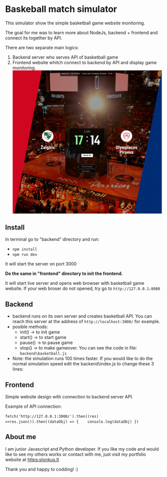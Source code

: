 # Baskeball match simulator

This simulator show the simple basketball game website monitoring.

The goal for me was to learn more about NodeJs, backend + frontend and connect its together by API.

There are two separate main logics:

1. Backend server who serves API of basketball game
2. Frontend website whitch connect to backend by API and display game monitoring.
   ![](image/readme/1645279407652.png)

## Install

In terminal go to "backend" directory and run:

* `npm install`
* `npm run dev`

It will start the server on port 3000

**Do the same in "frontend" directory to init the frontend.**

It will start live server and opens web browser with basketball game website. If your web broser do not opened, try go to `http://127.0.0.1:8080`

## Backend

* backend runs on its own server and creates basketball API. You can reach this server at the address of `http://localhost:3000/` for example.
* posible methods:
  * init() -> to init game
  * start() -> to start game
  * pause() -> to pause game
  * stop() -> to make gameover.
    You can see the code in file: `backend\basketball.js`
* Note: the simulation runs 100 times faster. If you would like to do the normal simulation speed edit the backend\index.js to change these 3 lines:

## Frontend

Simple website design with connection to backend server API.

Example of API connection:

`fetch('http://127.0.0.1:3000/').then((res) =>res.json()).then((dataObj) => {    console.log(dataObj) })`

## **About me**

I am junior Javascript and Python developer. If you like my code and would like to see my others works or contact with me, just visit my portfolio website at [https:stonkus.lt]()

Thank you and happy to codding! :)
